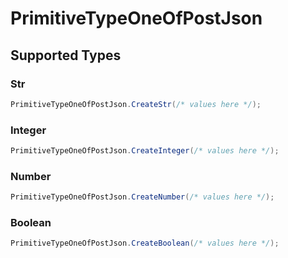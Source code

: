 # PrimitiveTypeOneOfPostJson


## Supported Types

### Str

```csharp
PrimitiveTypeOneOfPostJson.CreateStr(/* values here */);
```

### Integer

```csharp
PrimitiveTypeOneOfPostJson.CreateInteger(/* values here */);
```

### Number

```csharp
PrimitiveTypeOneOfPostJson.CreateNumber(/* values here */);
```

### Boolean

```csharp
PrimitiveTypeOneOfPostJson.CreateBoolean(/* values here */);
```
